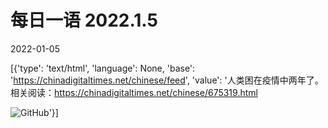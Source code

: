# 每日一语 2022.1.5

2022-01-05

[{'type': 'text/html', 'language': None, 'base': 'https://chinadigitaltimes.net/chinese/feed', 'value': '人类困在疫情中两年了。   相关阅读：https://chinadigitaltimes.net/chinese/675319.html

![GitHub](https://chinadigitaltimes.net/chinese/files/2022/01/image-1641377347127.png)'}]
